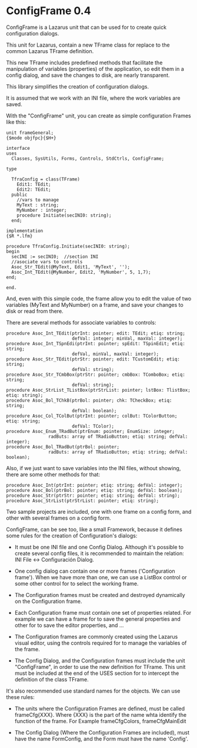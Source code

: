 ConfigFrame 0.4
===============

ConfigFrame is a Lazarus unit that can be used for to create quick configuration dialogs.

This unit for Lazarus, contain a new TFrame class for replace to the common Lazarus TFrame definition.

This new TFrame includes predefined methods that facilitate the manipulation of variables (properties) of the application, so edit them in a config dialog, and save the changes to disk, are nearly transparent.

This library simplifies the creation of configuration dialogs.

It is assumed that we work with an INI file, where the work variables are saved.

With the "ConfigFrame" unit, you can create as simple configuration Frames
like this:
```
unit frameGeneral;
{$mode objfpc}{$H+}

interface
uses
  Classes, SysUtils, Forms, Controls, StdCtrls, ConfigFrame;

type

  TfraConfig = class(TFrame)
    Edit1: TEdit;
    Edit2: TEdit;
  public
    //vars to manage
    MyText : string;
    MyNumber : integer;
    procedure Initiate(secINI0: string);
  end;

implementation
{$R *.lfm}

procedure TfraConfig.Initiate(secINI0: string);
begin
  secINI := secINI0;  //section INI
  //asociate vars to controls
  Asoc_Str_TEdit(@MyText, Edit1, 'MyText', '');
  Asoc_Int_TEdit(@MyNumber, Edit2, 'MyNumber', 5, 1,7);
end;

end.
```

And, even with this simple code, the frame allow you to edit the value of two variables
(MyText and MyNumber) on a frame, and save your changes to disk or read from there.

There are several methods for associate variables to controls:
```
procedure Asoc_Int_TEdit(ptrInt: pointer; edit: TEdit; etiq: string;
						 defVal: integer; minVal, maxVal: integer);
procedure Asoc_Int_TSpnEdi(ptrInt: pointer; spEdit: TSpinEdit; etiq: string;
						 defVal, minVal, maxVal: integer);
procedure Asoc_Str_TEdit(ptrStr: pointer; edit: TCustomEdit; etiq: string;
						 defVal: string);
procedure Asoc_Str_TCmbBox(ptrStr: pointer; cmbBox: TComboBox; etiq: string;
						 defVal: string);
procedure Asoc_StrList_TListBox(ptrStrList: pointer; lstBox: TlistBox; etiq: string);
procedure Asoc_Bol_TChkB(ptrBol: pointer; chk: TCheckBox; etiq: string;
						 defVal: boolean);
procedure Asoc_Col_TColBut(ptrInt: pointer; colBut: TColorButton; etiq: string;
						 defVal: TColor);
procedure Asoc_Enum_TRadBut(ptrEnum: pointer; EnumSize: integer;
				radButs: array of TRadioButton; etiq: string; defVal: integer);
procedure Asoc_Bol_TRadBut(ptrBol: pointer;
				radButs: array of TRadioButton; etiq: string; defVal: boolean);
```
Also, if we just want to save variables into the INI files, without showing, there are some other methods for that:

```
procedure Asoc_Int(ptrInt: pointer; etiq: string; defVal: integer);
procedure Asoc_Bol(ptrBol: pointer; etiq: string; defVal: boolean);
procedure Asoc_Str(ptrStr: pointer; etiq: string; defVal: string);
procedure Asoc_StrList(ptrStrList: pointer; etiq: string);
```

Two sample projects are included, one with one frame on a config form, and other with several frames on a config form.

ConfigFrame, can be see too, like a small Framework, because it defines some rules for the creation of Configuration's dialogs:

* It must be one INI file and one Config Dialog. Although it's possible to create several config files, it is recommended to maintain the relation: 
INI File <-> Configuración Dialog.

* One config dialog can contain one or more frames ('Configuration frame'). When we have more than one, we can use a ListBox control or some other control for to select the  working frame.

* The Configuration frames must be created and destroyed dynamically on the Configuration frame.

* Each Configuration frame must contain one set of properties related. For example we can have a frame for to save the general properties and other for to save the editor properties, and ... 

* The Configuration frames are commonly created using the Lazarus visual editor, using the controls required for to manage the variables of the frame.
 
* The Config Dialog, and the Configuration frames must include the unit "ConfigFrame", in order to use the new definition for TFrame. This unit must be included at  the end of the USES section for to intercept the definition of the class TFrame.

It's also recommended use standard names for the objects. We can use these rules:

* The units where the  Configuration Frames are defined, must be called frameCfg{XXX}. Where {XXX} is the part of the name whta identify the function of the frame. For Example frameCfgColors, frameCfgMainEdit

* The Config Dialog (Where the Configuration Frames are included), must have the name FormConfig, and the Form must have the name 'Config'.
